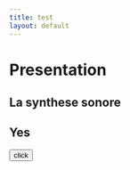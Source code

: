 ```yaml
---
title: test
layout: default
---
```


<script href="/chiptunes/js/interface.js"></script>

# Presentation  

## La synthese sonore

## Yes

<button onclick="cl()" >click</button>